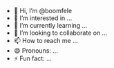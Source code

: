 - 👋 Hi, I’m @boomfele
- 👀 I’m interested in ...
- 🌱 I’m currently learning ...
- 💞️ I’m looking to collaborate on ...
- 📫 How to reach me ...
- 😄 Pronouns: ...
- ⚡ Fun fact: ...

<!---
boomfele/boomfele is a ✨ special ✨ repository because its `README.md` (this file) appears on your GitHub profile.
You can click the Preview link to take a look at your changes.
--->

